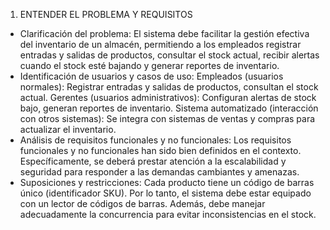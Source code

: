 1. ENTENDER EL PROBLEMA Y REQUISITOS

- Clarificación del problema: El sistema debe facilitar la gestión efectiva del inventario de un almacén, permitiendo a los empleados registrar entradas y salidas de productos, consultar el stock actual, recibir alertas cuando el stock esté bajando y generar reportes de inventario. 
- Identificación de usuarios y casos de uso:
Empleados (usuarios normales): Registrar entradas y salidas de productos, consultan el stock actual.
Gerentes (usuarios administrativos): Configuran alertas de stock bajo, generan reportes de inventario.
Sistema automatizado (interacción con otros sistemas): Se integra con sistemas de ventas y compras para actualizar el inventario.
- Análisis de requisitos funcionales y no funcionales: Los requisitos funcionales y no funcionales han sido bien definidos en el contexto. Específicamente, se deberá prestar atención a la escalabilidad y seguridad para responder a las demandas cambiantes y amenazas.
- Suposiciones y restricciones: Cada producto tiene un código de barras único (identificador SKU). Por lo tanto, el sistema debe estar equipado con un lector de códigos de barras. Además, debe manejar adecuadamente la concurrencia para evitar inconsistencias en el stock.
